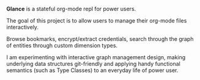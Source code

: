 **Glance** is a stateful org-mode repl for power users.

The goal of this project is to allow users to manage their org-mode files interactively.

Browse bookmarks, encrypt/extract credentials, search through the graph of entities through custom dimension types.

I am experimenting with interactive graph management design, making underlying data structures git-friendly and applying handy functional semantics (such as Type Classes) to an everyday life of power user.
